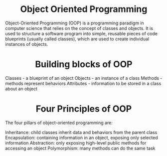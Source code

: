 <center><h1>Object Oriented Programming</h1></center>
Object-Oriented Programming (OOP) is a programming paradigm in computer science that relies on the concept of classes and objects. It is used to structure a software program into simple, reusable pieces of code blueprints (usually called classes), which are used to create individual instances of objects.



<center><h1>Building blocks of OOP</h1></center>
Classes - a blueprint of an object
Objects - an instance of a class
Methods - methods represent behaviors
Attributes - information to be stored in a class about an object




<center><h1>Four Principles of OOP</h1></center>
The four pillars of object-oriented programming are:


Inheritance: child classes inherit data and behaviors from the parent class
Encapsulation: containing information in an object, exposing only selected information
Abstraction: only exposing high-level public methods for accessing an object
Polymorphism: many methods can do the same task
